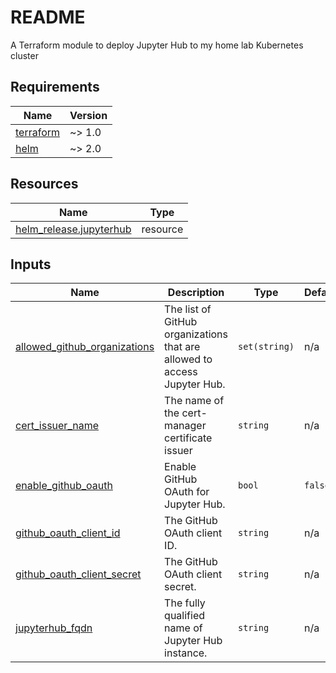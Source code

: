 # README
A Terraform module to deploy Jupyter Hub to my home lab Kubernetes cluster

<!-- BEGIN_TF_DOCS -->
## Requirements

| Name | Version |
|------|---------|
| <a name="requirement_terraform"></a> [terraform](#requirement\_terraform) | ~> 1.0 |
| <a name="requirement_helm"></a> [helm](#requirement\_helm) | ~> 2.0 |

## Resources

| Name | Type |
|------|------|
| [helm_release.jupyterhub](https://registry.terraform.io/providers/hashicorp/helm/latest/docs/resources/release) | resource |

## Inputs

| Name | Description | Type | Default | Required |
|------|-------------|------|---------|:--------:|
| <a name="input_allowed_github_organizations"></a> [allowed\_github\_organizations](#input\_allowed\_github\_organizations) | The list of GitHub organizations that are allowed to access Jupyter Hub. | `set(string)` | n/a | yes |
| <a name="input_cert_issuer_name"></a> [cert\_issuer\_name](#input\_cert\_issuer\_name) | The name of the cert-manager certificate issuer | `string` | n/a | yes |
| <a name="input_enable_github_oauth"></a> [enable\_github\_oauth](#input\_enable\_github\_oauth) | Enable GitHub OAuth for Jupyter Hub. | `bool` | `false` | no |
| <a name="input_github_oauth_client_id"></a> [github\_oauth\_client\_id](#input\_github\_oauth\_client\_id) | The GitHub OAuth client ID. | `string` | n/a | yes |
| <a name="input_github_oauth_client_secret"></a> [github\_oauth\_client\_secret](#input\_github\_oauth\_client\_secret) | The GitHub OAuth client secret. | `string` | n/a | yes |
| <a name="input_jupyterhub_fqdn"></a> [jupyterhub\_fqdn](#input\_jupyterhub\_fqdn) | The fully qualified name of Jupyter Hub instance. | `string` | n/a | yes |
<!-- END_TF_DOCS -->